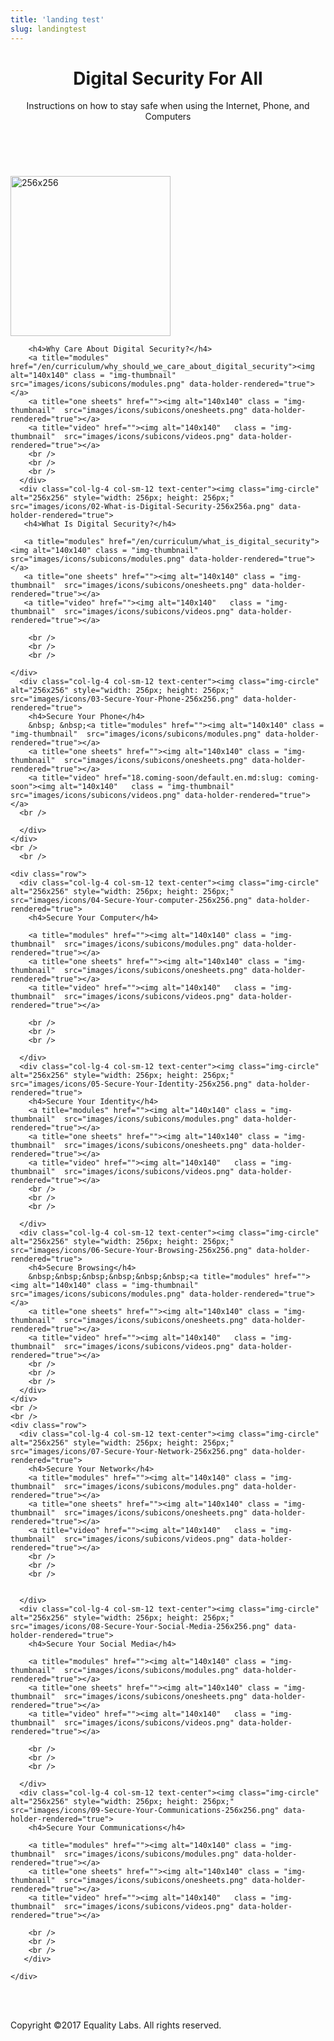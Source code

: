 ```yaml
---
title: 'landing test'
slug: landingtest
---
```


<!-- HEADER -->
<header>
  <div class="jumbotron">
    <div class="container">
      <div class="row">
        <div class="col-xs-12">
          <h1 class="text-center">Digital Security For All</h1>
          <p class="text-center">Instructions on how to stay safe when using the Internet, Phone, and Computers</p>
          <p>&nbsp;</p>
</div>
      </div>
    </div>
  </div>
</header>
<!-- / HEADER -->

<!--  SECTION-1 -->
<section>
<div class="container ">
    <div class="row">
      <div class="col-lg-4 col-sm-12 text-center"> <img class="img-circle" alt="256x256" style="width: 256px; height: 256px;" src="images/icons/01-why-should-we-care-256x256.png" data-holder-rendered="true">

        <h4>Why Care About Digital Security?</h4>
        <a title="modules" href="/en/curriculum/why_should_we_care_about_digital_security"><img alt="140x140" class = "img-thumbnail"  src="images/icons/subicons/modules.png" data-holder-rendered="true"></a>
        <a title="one sheets" href=""><img alt="140x140" class = "img-thumbnail"  src="images/icons/subicons/onesheets.png" data-holder-rendered="true"></a>
        <a title="video" href=""><img alt="140x140"   class = "img-thumbnail"  src="images/icons/subicons/videos.png" data-holder-rendered="true"></a>
        <br />
        <br />
        <br />
      </div>
      <div class="col-lg-4 col-sm-12 text-center"><img class="img-circle" alt="256x256" style="width: 256px; height: 256px;" src="images/icons/02-What-is-Digital-Security-256x256a.png" data-holder-rendered="true">
       <h4>What Is Digital Security?</h4>

       <a title="modules" href="/en/curriculum/what_is_digital_security"><img alt="140x140" class = "img-thumbnail"  src="images/icons/subicons/modules.png" data-holder-rendered="true"></a>
       <a title="one sheets" href=""><img alt="140x140" class = "img-thumbnail"  src="images/icons/subicons/onesheets.png" data-holder-rendered="true"></a>
       <a title="video" href=""><img alt="140x140"   class = "img-thumbnail"  src="images/icons/subicons/videos.png" data-holder-rendered="true"></a>

        <br />
        <br />
        <br />

    </div>
      <div class="col-lg-4 col-sm-12 text-center"><img class="img-circle" alt="256x256" style="width: 256px; height: 256px;" src="images/icons/03-Secure-Your-Phone-256x256.png" data-holder-rendered="true">
        <h4>Secure Your Phone</h4>
        &nbsp; &nbsp;<a title="modules" href=""><img alt="140x140" class = "img-thumbnail"  src="images/icons/subicons/modules.png" data-holder-rendered="true"></a>
        <a title="one sheets" href=""><img alt="140x140" class = "img-thumbnail"  src="images/icons/subicons/onesheets.png" data-holder-rendered="true"></a>
        <a title="video" href="18.coming-soon/default.en.md:slug: coming-soon"><img alt="140x140"   class = "img-thumbnail"  src="images/icons/subicons/videos.png" data-holder-rendered="true"></a>
      <br />

      </div>
    </div>
    <br />
      <br />

    <div class="row">
      <div class="col-lg-4 col-sm-12 text-center"><img class="img-circle" alt="256x256" style="width: 256px; height: 256px;" src="images/icons/04-Secure-Your-computer-256x256.png" data-holder-rendered="true">
        <h4>Secure Your Computer</h4>

        <a title="modules" href=""><img alt="140x140" class = "img-thumbnail"  src="images/icons/subicons/modules.png" data-holder-rendered="true"></a>
        <a title="one sheets" href=""><img alt="140x140" class = "img-thumbnail"  src="images/icons/subicons/onesheets.png" data-holder-rendered="true"></a>
        <a title="video" href=""><img alt="140x140"   class = "img-thumbnail"  src="images/icons/subicons/videos.png" data-holder-rendered="true"></a>

        <br />
        <br />
        <br />

      </div>
      <div class="col-lg-4 col-sm-12 text-center"><img class="img-circle" alt="256x256" style="width: 256px; height: 256px;" src="images/icons/05-Secure-Your-Identity-256x256.png" data-holder-rendered="true">
        <h4>Secure Your Identity</h4>
        <a title="modules" href=""><img alt="140x140" class = "img-thumbnail"  src="images/icons/subicons/modules.png" data-holder-rendered="true"></a>
        <a title="one sheets" href=""><img alt="140x140" class = "img-thumbnail"  src="images/icons/subicons/onesheets.png" data-holder-rendered="true"></a>
        <a title="video" href=""><img alt="140x140"   class = "img-thumbnail"  src="images/icons/subicons/videos.png" data-holder-rendered="true"></a>
        <br />
        <br />
        <br />

      </div>
      <div class="col-lg-4 col-sm-12 text-center"><img class="img-circle" alt="256x256" style="width: 256px; height: 256px;" src="images/icons/06-Secure-Your-Browsing-256x256.png" data-holder-rendered="true">
        <h4>Secure Browsing</h4>
        &nbsp;&nbsp;&nbsp;&nbsp;&nbsp;&nbsp;<a title="modules" href=""><img alt="140x140" class = "img-thumbnail"  src="images/icons/subicons/modules.png" data-holder-rendered="true"></a>
        <a title="one sheets" href=""><img alt="140x140" class = "img-thumbnail"  src="images/icons/subicons/onesheets.png" data-holder-rendered="true"></a>
        <a title="video" href=""><img alt="140x140"   class = "img-thumbnail"  src="images/icons/subicons/videos.png" data-holder-rendered="true"></a>
        <br />
        <br />
        <br />
      </div>
    </div>
    <br />
    <br />
    <div class="row">
      <div class="col-lg-4 col-sm-12 text-center"><img class="img-circle" alt="256x256" style="width: 256px; height: 256px;" src="images/icons/07-Secure-Your-Network-256x256.png" data-holder-rendered="true">
        <h4>Secure Your Network</h4>
        <a title="modules" href=""><img alt="140x140" class = "img-thumbnail"  src="images/icons/subicons/modules.png" data-holder-rendered="true"></a>
        <a title="one sheets" href=""><img alt="140x140" class = "img-thumbnail"  src="images/icons/subicons/onesheets.png" data-holder-rendered="true"></a>
        <a title="video" href=""><img alt="140x140"   class = "img-thumbnail"  src="images/icons/subicons/videos.png" data-holder-rendered="true"></a>
        <br />
        <br />
        <br />


      </div>
      <div class="col-lg-4 col-sm-12 text-center"><img class="img-circle" alt="256x256" style="width: 256px; height: 256px;" src="images/icons/08-Secure-Your-Social-Media-256x256.png" data-holder-rendered="true">
        <h4>Secure Your Social Media</h4>

        <a title="modules" href=""><img alt="140x140" class = "img-thumbnail"  src="images/icons/subicons/modules.png" data-holder-rendered="true"></a>
        <a title="one sheets" href=""><img alt="140x140" class = "img-thumbnail"  src="images/icons/subicons/onesheets.png" data-holder-rendered="true"></a>
        <a title="video" href=""><img alt="140x140"   class = "img-thumbnail"  src="images/icons/subicons/videos.png" data-holder-rendered="true"></a>

        <br />
        <br />
        <br />

      </div>
      <div class="col-lg-4 col-sm-12 text-center"><img class="img-circle" alt="256x256" style="width: 256px; height: 256px;" src="images/icons/09-Secure-Your-Communications-256x256.png" data-holder-rendered="true">
        <h4>Secure Your Communications</h4>

        <a title="modules" href=""><img alt="140x140" class = "img-thumbnail"  src="images/icons/subicons/modules.png" data-holder-rendered="true"></a>
        <a title="one sheets" href=""><img alt="140x140" class = "img-thumbnail"  src="images/icons/subicons/onesheets.png" data-holder-rendered="true"></a>
        <a title="video" href=""><img alt="140x140"   class = "img-thumbnail"  src="images/icons/subicons/videos.png" data-holder-rendered="true"></a>

        <br />
        <br />
        <br />
       </div>

    </div>
<br />
<br />

</div>
<!-- /container -->

  <div class="container">
    <div class="row"> </div>
</div>
  <!-- / CONTAINER-->
</section>
<div class="well"> </div>

<!-- FOOTER -->
<div class="container">
  <div class="row"> </div>
</div>
<footer class="text-center">
  <div class="container">
    <div class="row">
      <div class="col-xs-12">
        <p>Copyright ©2017 Equality Labs. All rights reserved.</p>
      </div>
    </div>
  </div>
</footer>
<!-- / FOOTER -->
<!-- jQuery (necessary for Bootstrap's JavaScript plugins) -->
<script src="js/jquery-1.11.3.min.js"></script>
<!-- Include all compiled plugins (below), or include individual files as needed -->
<script src="js/bootstrap.js"></script>
